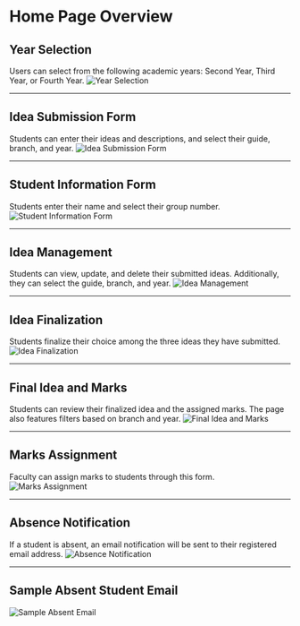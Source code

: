 # Home Page Overview

## Year Selection
Users can select from the following academic years: Second Year, Third Year, or Fourth Year.
![Year Selection](https://github.com/user-attachments/assets/8b2ba3f5-6bec-4417-9782-7c27be2be715)

---

## Idea Submission Form
Students can enter their ideas and descriptions, and select their guide, branch, and year.
![Idea Submission Form](https://github.com/user-attachments/assets/df0ee9b9-bf50-4cf1-9092-a5fc7e567dad)

---

## Student Information Form
Students enter their name and select their group number.
![Student Information Form](https://github.com/user-attachments/assets/1b4e5c07-994a-47b3-9950-caec8ad2662c)

---

## Idea Management
Students can view, update, and delete their submitted ideas. Additionally, they can select the guide, branch, and year.
![Idea Management](https://github.com/user-attachments/assets/471a6acd-91a3-47f3-9a2c-47a737104032)

---

## Idea Finalization
Students finalize their choice among the three ideas they have submitted.
![Idea Finalization](https://github.com/user-attachments/assets/d027d6d4-1bb5-4bd3-bef7-4bcf39d36546)

---

## Final Idea and Marks
Students can review their finalized idea and the assigned marks. The page also features filters based on branch and year.
![Final Idea and Marks](https://github.com/user-attachments/assets/09e5878c-5b95-49c4-9fb0-4f1345e7c209)

---

## Marks Assignment
Faculty can assign marks to students through this form.
![Marks Assignment](https://github.com/user-attachments/assets/aeab6b89-e5a0-4a4a-9283-ee5b49bde76f)

---

## Absence Notification
If a student is absent, an email notification will be sent to their registered email address.
![Absence Notification](https://github.com/user-attachments/assets/217d0868-209b-478d-9032-32a9c74c15e2)

---

## Sample Absent Student Email
![Sample Absent Email](https://github.com/user-attachments/assets/89824ef9-b051-42bd-8718-7a83a54c3b22)
